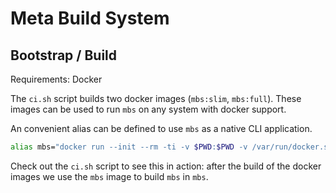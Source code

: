 # Meta Build System

## Bootstrap / Build

Requirements: Docker

The `ci.sh` script builds two docker images (`mbs:slim`, `mbs:full`).
These images can be used to run `mbs` on any system with docker support.

An convenient alias can be defined to use `mbs` as a native CLI application.

```bash
alias mbs="docker run --init --rm -ti -v $PWD:$PWD -v /var/run/docker.sock:/var/run/docker.sock -w $PWD mbs:slim"
```

Check out the `ci.sh` script to see this in action: after the build of the docker images we use the `mbs` image to build `mbs` in `mbs`.
